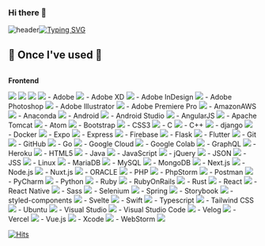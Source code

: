 ### Hi there 👋

<!--
**sub-s/sub-s** is a ✨ _special_ ✨ repository because its `README.md` (this file) appears on your GitHub profile.

Here are some ideas to get you started:

- 🔭 I’m currently working on ...
- 🌱 I’m currently learning ...
- 👯 I’m looking to collaborate on ...
- 🤔 I’m looking for help with ...
- 💬 Ask me about ...
- 📫 How to reach me: ...
- 😄 Pronouns: ...
- ⚡ Fun fact: ...
-->

<!-- 헤더 -->

![header](https://capsule-render.vercel.app/api?type=waving&color=6994CDEE&text=&animation=twinkling&height=80)[![Typing SVG](https://readme-typing-svg.demolab.com?font=Alkatra&weight=500&size=45&duration=3500&pause=3&color=6994CDEE&center=false&vCenter=false&multiline=true&repeat=true&width=1000&height=100&lines=Welcome+to+sub's+GitHub!👋)](https://git.io/typing-svg)


<!-- 기술 스텍 -->
## 🔨 Once I've used 🔨
<div style="display:flex; flex-direction:column; align-items:flex-start;">
    <!-- Backend -->   
    <!-- Frontend -->
    <p><strong>Frontend</strong></p>
    <div>
        <img src="https://img.shields.io/badge/html5-E34F26?style=flat-square&logo=html5&logoColor=white"> 
        <img src="https://img.shields.io/badge/css-1572B6?style=flat-square&logo=css3&logoColor=white"> 
        <img src="https://img.shields.io/badge/javascript-F7DF1E?style=flat-square&logo=javascript&logoColor=black"> 
        <img src="https://img.shields.io/badge/bootstrap-7952B3?style=flat-square&logo=bootstrap&logoColor=white">
        - Adobe
<img src="https://img.shields.io/badge/Adobe-FF0000?style=flat-square&logo=Adobe&logoColor=white"/>
- Adobe XD
<img src="https://img.shields.io/badge/Adobe XD-FF61F6?style=flat-square&logo=Adobe XD&logoColor=white"/>
- Adobe InDesign
<img src="https://img.shields.io/badge/Adobe InDesign-FF3366?style=flat-square&logo=Adobe InDesign&logoColor=white"/>
- Adobe Photoshop
<img src="https://img.shields.io/badge/Adobe Photoshop-31A8FF?style=flat-square&logo=Adobe Photoshop&logoColor=white"/>
- Adobe Illustrator
<img src="https://img.shields.io/badge/Adobe Illustrator-FF9A00?style=flat-square&logo=Adobe Illustrator&logoColor=white"/>
- Adobe Premiere Pro
<img src="https://img.shields.io/badge/Adobe Premiere Pro-9999FF?style=flat-square&logo=Adobe Premiere Pro&logoColor=white"/>
- AmazonAWS
<img src="https://img.shields.io/badge/Amazon AWS-232F3E?style=flat-square&logo=amazonaws&logoColor=white"/>
- Anaconda
<img src="https://img.shields.io/badge/Anaconda-44A833?style=flat-square&logo=Anaconda&logoColor=white"/>
- Android
<img src="https://img.shields.io/badge/Android-3DDC84?style=flat-square&logo=android&logoColor=white"/>
- Android Studio
<img src="https://img.shields.io/badge/Android Studio-3DDC84?style=flat-square&logo=Android Studio&logoColor=white"/>
- AngularJS
<img src="https://img.shields.io/badge/angular.js-DD0031?style=flat-square&logo=angularjs&logoColor=white"/>
- Apache Tomcat
<img src="https://img.shields.io/badge/Apache Tomcat-F8DC75?style=flat-square&logo=apachetomcat&logoColor=black"/>
- Atom
<img src="https://img.shields.io/badge/Atom-66595C?style=flat-square&logo=Atom&logoColor=white"/>
- Bootstrap
<img src="https://img.shields.io/badge/Bootstrapap-7952B3?style=flat-square&logo=bootstrap&logoColor=white"/>
- CSS3
<img src="https://img.shields.io/badge/CSS3-1572B6?style=flat-square&logo=css3&logoColor=white"/>
- C
<img src="https://img.shields.io/badge/C-A8B9CC?style=flat-square&logo=C&logoColor=white"/>
- C++
<img src="https://img.shields.io/badge/C++-00599C?style=flat-square&logo=C%2B%2B&logoColor=white"/>
- django
<img src="https://img.shields.io/badge/django-092E20?style=flat-square&logo=django&logoColor=white"/>
- Docker
<img src="https://img.shields.io/badge/Docker-2496ED?style=flat-square&logo=Docker&logoColor=white"/>
- Expo
<img src="https://img.shields.io/badge/Expo-000000?style=flat-square&logo=Expo&logoColor=white"/>
- Express
<img src="https://img.shields.io/badge/Express-000000?style=flat-square&logo=Express&logoColor=white"/>
- Firebase
<img src="https://img.shields.io/badge/Firebase-FFCA28?style=flat-square&logo=firebase&logoColor=black"/>
- Flask
<img src="https://img.shields.io/badge/Flask-000000?style=flat-square&logo=flask&logoColor=white"/>
- Flutter
<img src="https://img.shields.io/badge/Flutter-02569B?style=flat-square&logo=flutter&logoColor=white"/>
- Git
<img src="https://img.shields.io/badge/Git-F05032?style=flat-square&logo=git&logoColor=white"/>
- GitHub
<img src="https://img.shields.io/badge/GitHub-181717?style=flat-square&logo=GitHub&logoColor=white"/>
- Go
<img src="https://img.shields.io/badge/Go-00ADD8?style=flat-square&logo=Go&logoColor=white"/>
- Google Cloud
<img src="https://img.shields.io/badge/Google Cloud-4285F4?style=flat-square&logo=Google Cloud&logoColor=white"/>
- Google Colab
<img src="https://img.shields.io/badge/Google Colab-F9AB00?style=flat-square&logo=Google Colab&logoColor=white"/>
- GraphQL
<img src="https://img.shields.io/badge/GraphQL-E10098?style=flat-square&logo=GraphQL&logoColor=white"/>
- Heroku
<img src="https://img.shields.io/badge/Heroku-430098?style=flat-square&logo=Heroku&logoColor=white"/>
- HTML5
<img src="https://img.shields.io/badge/HTML5-E34F26?style=flat-square&logo=html5&logoColor=white"/>
- Java
<img src="https://img.shields.io/badge/java-007396?style=flat-square&logo=java&logoColor=white"/>
- JavaScript
<img src="https://img.shields.io/badge/JavaScript-F7DF1E?style=flat-square&logo=javascript&logoColor=black"/>
- jQuery
<img src="https://img.shields.io/badge/jQuery-0769AD?style=flat-square&logo=jQuery&logoColor=white"/>
- JSON
<img src="https://img.shields.io/badge/JSON-000000?style=flat-square&logo=json&logoColor=white"/>
- JSS
<img src="https://img.shields.io/badge/JSS-F7DF1E?style=flat-square&logo=JSS&logoColor=black"/>
- Linux
<img src="https://img.shields.io/badge/Linux-FCC624?style=flat-square&logo=linux&logoColor=black"/>
- MariaDB
<img src="https://img.shields.io/badge/MariaDB-003545?style=flat-square&logo=mariaDB&logoColor=white"/>
- MySQL
<img src="https://img.shields.io/badge/MySQL-4479A1?style=flat-square&logo=MySQL&logoColor=white"/>
- MongoDB
<img src="https://img.shields.io/badge/MongoDB-47A248?style=flat-square&logo=MongoDB&logoColor=white"/>
- Next.js
<img src="https://img.shields.io/badge/Next.js-000000?style=flat-square&logo=Next.js&logoColor=white"/>
- Node.js
<img src="https://img.shields.io/badge/Node.js-339933?style=flat-square&logo=Node.js&logoColor=white"/>
- Nuxt.js
<img src="https://img.shields.io/badge/Nuxt.js-00DC82?style=flat-square&logo=Nuxt.js&logoColor=white"/>
- ORACLE
<img src="https://img.shields.io/badge/ORACLE-F80000?style=flat-square&logo=oracle&logoColor=white"/>
- PHP
<img src="https://img.shields.io/badge/PHP-777BB4?style=flat-square&logo=php&logoColor=white"/>
- PhpStorm
<img src="https://img.shields.io/badge/PhpStorm-000000?style=flat-square&logo=PhpStorm&logoColor=white"/>
- Postman
<img src="https://img.shields.io/badge/Postman-FF6C37?style=flat-square&logo=Postman&logoColor=white"/>
- PyCharm
<img src="https://img.shields.io/badge/PyCharm-000000?style=flat-square&logo=PyCharm&logoColor=white"/>
- Python
<img src="https://img.shields.io/badge/Python-3776AB?style=flat-square&logo=Python&logoColor=white"/>
- Ruby
<img src="https://img.shields.io/badge/Ruby-CC342D?style=flat-square&logo=Ruby&logoColor=white"/>
- RubyOnRails
<img src="https://img.shields.io/badge/RubyOnRails-CC0000?style=flat-square&logo=RubyOnRails&logoColor=white"/>
- Rust
<img src="https://img.shields.io/badge/Rust-000000?style=flat-square&logo=Rust&logoColor=white"/>
- React
<img src="https://img.shields.io/badge/React-61DAFB?style=flat-square&logo=React&logoColor=black"/>
- React Native
<img src="https://img.shields.io/badge/React Native-61DAFB?style=flat-square&logo=React&logoColor=black"/>
- Sass
<img src="https://img.shields.io/badge/Sass-CC6699?style=flat-square&logo=Sass&logoColor=white"/>
- Selenium
<img src="https://img.shields.io/badge/Selenium-43B02A?style=flat-square&logo=Selenium&logoColor=white"/>
- Spring
<img src="https://img.shields.io/badge/Spring-6DB33F?style=flat-square&logo=Spring&logoColor=white"/>
- Storybook
<img src="https://img.shields.io/badge/Storybook-FF4785?style=flat-square&logo=Storybook&logoColor=white"/>
- styled-components
<img src="https://img.shields.io/badge/styled components-DB7093?style=flat-square&logo=styled-components&logoColor=white"/>
- Svelte
<img src="https://img.shields.io/badge/Svelte-FF3E00?style=flat-square&logo=Svelte&logoColor=white"/>
- Swift
<img src="https://img.shields.io/badge/Swift-F05138?style=flat-square&logo=Swift&logoColor=white"/>
- Typescript
<img src="https://img.shields.io/badge/Typescript-3178C6?style=flat-square&logo=Typescript&logoColor=white"/>
- Tailwind CSS
<img src="https://img.shields.io/badge/Tailwind CSS-06B6D4?style=flat-square&logo=Tailwind CSS&logoColor=white"/>
- Ubuntu
<img src="https://img.shields.io/badge/Ubuntu-E95420?style=flat-square&logo=Ubuntu&logoColor=white"/>
- Visual Studio
<img src="https://img.shields.io/badge/Visual Studio-5C2D91?style=flat-square&logo=Visual Studio&logoColor=white"/>
- Visual Studio Code
<img src="https://img.shields.io/badge/Visual Studio Code-007ACC?style=flat-square&logo=Visual Studio Code&logoColor=white"/>
- Velog
<img src="https://img.shields.io/badge/Velog-20C997?style=flat-square&logo=velog&logoColor=white"/>
- Vercel
<img src="https://img.shields.io/badge/Vercel-000000?style=flat-square&logo=Vercel&logoColor=white"/>
- Vue.js
<img src="https://img.shields.io/badge/Vue.js-4FC08D?style=flat-square&logo=Vue.js&logoColor=white"/>
- Xcode
<img     src="https://img.shields.io/badge/Xcode-147EFB?style=flat-square&logo=Xcode&logoColor=white"/>
- WebStorm
<img src="https://img.shields.io/badge/WebStorm-000000?style=flat-square&logo=WebStorm&logoColor=white"/> 
    </div>
    <!-- Others -->
</div>


<!-- 방문자 -->
[![Hits](https://hits.seeyoufarm.com/api/count/incr/badge.svg?url=https%3A%2F%2Fgithub.com%2Fbi-sz&count_bg=%23FFB6F3&title_bg=%23555555&icon=&icon_color=%23E7E7E7&title=GITHUB&edge_flat=false)](https://hits.seeyoufarm.com)  

